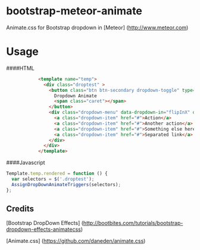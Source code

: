 # bootstrap-meteor-animate
Animate.css for Bootstrap dropdown in [Meteor] (http://www.meteor.com)

# Usage
####HTML
```html
            <template name="temp">
              <div class="droptest" >
                <button class="btn btn-secondary dropdown-toggle" type="button" data-toggle="dropdown">
                  Dropdown Animate
                  <span class="caret"></span>
                </button>
                <div class="dropdown-menu" data-dropdown-in="flipInX" data-dropdown-out="flipOutX">
                  <a class="dropdown-item" href="#">Action</a>
                  <a class="dropdown-item" href="#">Another action</a>
                  <a class="dropdown-item" href="#">Something else here</a>
                  <a class="dropdown-item" href="#">Separated link</a>
                </div>
              </div> 
            </template>  
```

####Javascript
```javascript
Template.temp.rendered = function () {
  var selectors = $('.droptest');
  AssignDropDownAnimateTriggers(selectors);
};
```

Credits
---
[Bootstrap DropDown Effects] (http://bootbites.com/tutorials/bootstrap-dropdown-effects-animatecss)

[Animate.css] (https://github.com/daneden/animate.css)
